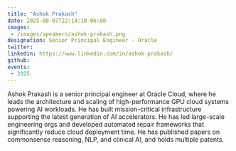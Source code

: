 ```yaml
---
title: "Ashok Prakash"
date: 2025-08-07T22:14:10-06:00
images: 
 - /images/speakers/ashok-prakash.png
designation: Senior Principal Engineer - Oracle
twitter: 
linkedin: https://www.linkedin.com/in/ashok-prakash/
github: 
events:
 - 2025
---
```


Ashok Prakash is a senior principal engineer at Oracle Cloud, where he leads the architecture and scaling of high-performance GPU cloud systems powering AI workloads. He has built mission-critical infrastructure supporting the latest generation of AI accelerators. He has led large-scale engineering orgs and developed automated repair frameworks that significantly reduce cloud deployment time.
He has published papers on commonsense reasoning, NLP, and clinical AI, and holds multiple patents.



